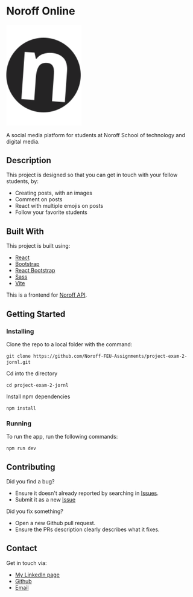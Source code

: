 # Noroff Online 
<img src="src/assets/logo.svg" width="200px">

A social media platform for students at Noroff School of technology and digital media.


## Description
This project is designed so that you can get in touch with your fellow students, by:

- Creating posts, with an images
- Comment on posts
- React with multiple emojis on posts
- Follow your favorite students

## Built With

This project is built using:
- [React](https://react.dev)
- [Bootstrap](https://getbootstrap.com)
- [React Bootstrap](https://react-bootstrap.netlify.app)
- [Sass](https://sass-lang.com)
- [Vite](https://vitejs.dev)

This is a frontend for [Noroff API](https://docs.noroff.dev/).

## Getting Started

### Installing
Clone the repo to a local folder with the command:
```
git clone https://github.com/Noroff-FEU-Assignments/project-exam-2-jornl.git
```

Cd into the directory
```
cd project-exam-2-jornl
```

Install npm dependencies
```
npm install
```


### Running

To run the app, run the following commands:

```
npm run dev
```

## Contributing
Did you find a bug?

- Ensure it doesn't already reported by searching in [Issues](https://github.com/Noroff-FEU-Assignments/project-exam-2-jornl/issues).
- Submit it as a new [Issue](https://github.com/Noroff-FEU-Assignments/project-exam-2-jornl/issues/new/choose)

Did you fix something?

- Open a new Github pull request.
- Ensure the PRs description clearly describes what it fixes.


## Contact
Get in touch via:
- [My LinkedIn page](https://www.linkedin.com/in/j%C3%B8rn-lemika-ba2668234/)
- [Github](https://github.com/jornl)
- [Email](mailto:jorn@nerdbrygg.no)